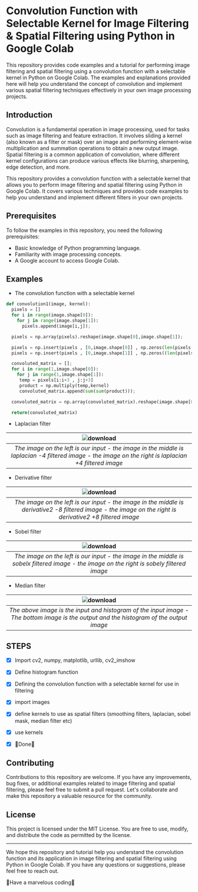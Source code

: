 # Convolution Function with Selectable Kernel for Image Filtering & Spatial Filtering using Python in Google Colab

This repository provides code examples and a tutorial for performing image filtering and spatial filtering using a convolution function with a selectable kernel in Python on Google Colab. The examples and explanations provided here will help you understand the concept of convolution and implement various spatial filtering techniques effectively in your own image processing projects.

## Introduction
Convolution is a fundamental operation in image processing, used for tasks such as image filtering and feature extraction. It involves sliding a kernel (also known as a filter or mask) over an image and performing element-wise multiplication and summation operations to obtain a new output image. Spatial filtering is a common application of convolution, where different kernel configurations can produce various effects like blurring, sharpening, edge detection, and more.

This repository provides a convolution function with a selectable kernel that allows you to perform image filtering and spatial filtering using Python in Google Colab. It covers various techniques and provides code examples to help you understand and implement different filters in your own projects.

## Prerequisites

To follow the examples in this repository, you need the following prerequisites:

* Basic knowledge of Python programming language.
* Familiarity with image processing concepts.
* A Google account to access Google Colab.

## Examples

- The convolution function with a selectable kernel
```python
def convolution1(image, kernel):
  pixels = []
  for i in range(image.shape[0]):
    for j in range(image.shape[1]):
      pixels.append(image[i,j]);

  pixels = np.array(pixels).reshape(image.shape[0],image.shape[1]);

  pixels = np.insert(pixels , [0,image.shape[0]] , np.zeros(len(pixels[0])) , axis = 0);
  pixels = np.insert(pixels , [0,image.shape[1]] , np.zeros((len(pixels[:, 0]) ,1)) , axis = 1);

  convoluted_matrix = [];
  for i in range(1,image.shape[0]):
    for j in range(1,image.shape[1]):
     temp = pixels[i:i+3 , j:j+3]
     product = np.multiply(temp,kernel)
     convoluted_matrix.append(sum(sum(product)));

  convoluted_matrix = np.array(convoluted_matrix).reshape(image.shape[0]-1,image.shape[1]-1);

  return(convoluted_matrix)
```
 - Laplacian filter
 
| ![download](https://github.com/mohammadnabia/image-processing-fundamentals/assets/53332753/cfc83af4-31e8-4320-b2e5-fbab518b818b)| 
|:--:| 
| *The image on the left is our input - the image in the middle is laplacian -4 filtered image -  the image on the right is laplacian +4 filtered image* |

- Derivative filter

| ![download](https://github.com/mohammadnabia/image-processing-fundamentals/assets/53332753/c30a7832-9a4c-406d-89f5-00ed3e64f428)| 
|:--:| 
| *The image on the left is our input - the image in the middle is derivative2 -8 filtered image -  the image on the right is derivative2 +8 filtered image* |

- Sobel filter

| ![download](https://github.com/mohammadnabia/image-processing-fundamentals/assets/53332753/bbc9c6bb-e660-43ef-872c-e9a64f4a4a94)| 
|:--:| 
| *The image on the left is our input - the image in the middle is sobelx filtered image -  the image on the right is sobely filtered image* |

- Median filter

| ![download](https://github.com/mohammadnabia/image-processing-fundamentals/assets/53332753/eaecc06f-e460-4699-9999-2b5c315fd918)| 
|:--:| 
| *The above image is the input and histogram of the input image - The bottom image is the output and the histogram of the output image* |

## STEPS

- [x] Import cv2, numpy, matplotlib, urllib, cv2_imshow
- [x] Define histogram function 
- [x] Defining the convolution function with a selectable kernel for use in filtering
- [x] import images
- [x] define kernels to use as spatial filters (smoothing filters, laplacian, sobel mask, median filter etc)
- [x] use kernels
- [x] 🏁Done🏁


## Contributing
Contributions to this repository are welcome. If you have any improvements, bug fixes, or additional examples related to image filtering and spatial filtering, please feel free to submit a pull request. Let's collaborate and make this repository a valuable resource for the community.

## License
This project is licensed under the MIT License. You are free to use, modify, and distribute the code as permitted by the license.

- - -

We hope this repository and tutorial help you understand the convolution function and its application in image filtering and spatial filtering using Python in Google Colab. If you have any questions or suggestions, please feel free to reach out.

👾Have a marvelous coding👾





